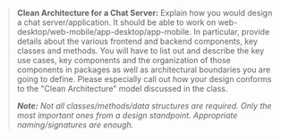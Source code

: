 > **Clean Architecture for a Chat Server:**
> Explain how you would design a chat server/application. It should be able to work on web-desktop/web-mobile/app-desktop/app-mobile.
> In particular, provide details about the various frontend and backend components, key classes and methods. You will
> have to list out and describe the key use cases, key components and the organization of those components in packages
> as well as architectural boundaries you are going to define. Please especially call out how your design conforms to 
> the "Clean Architecture" model discussed in the class.
> 
> _**Note:** Not all classes/methods/data structures are required. Only the most important ones from a design standpoint.
> Appropriate naming/signatures are enough._

